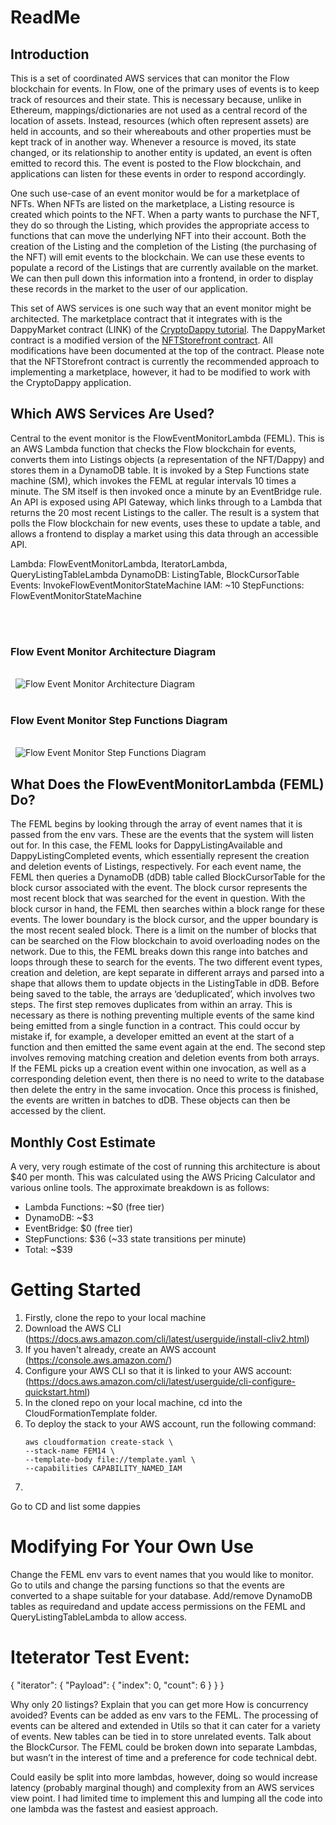 # ReadMe

## Introduction

This is a set of coordinated AWS services that can monitor the Flow blockchain for events. In Flow, one of the primary uses of events is to keep track of resources and their state. This is necessary because, unlike in Ethereum, mappings/dictionaries are not used as a central record of the location of assets. Instead, resources (which often represent assets) are held in accounts, and so their whereabouts and other properties must be kept track of in another way. Whenever a resource is moved, its state changed, or its relationship to another entity is updated, an event is often emitted to record this. The event is posted to the Flow blockchain, and applications can listen for these events in order to respond accordingly.

One such use-case of an event monitor would be for a marketplace of NFTs. When NFTs are listed on the marketplace, a Listing resource is created which points to the NFT. When a party wants to purchase the NFT, they do so through the Listing, which provides the appropriate access to functions that can move the underlying NFT into their account. Both the creation of the Listing and the completion of the Listing (the purchasing of the NFT) will emit events to the blockchain. We can use these events to populate a record of the Listings that are currently available on the market. We can then pull down this information into a frontend, in order to display these records in the market to the user of our application.

This set of AWS services is one such way that an event monitor might be architected. The marketplace contract that it integrates with is the DappyMarket contract (LINK) of the [CryptoDappy tutorial](https://www.cryptodappy.com/). The DappyMarket contract is a modified version of the [NFTStorefront contract](https://github.com/onflow/nft-storefront). All modifications have been documented at the top of the contract. Please note that the NFTStorefront contract is currently the recommended approach to implementing a marketplace, however, it had to be modified to work with the CryptoDappy application.

## Which AWS Services Are Used? 

Central to the event monitor is the FlowEventMonitorLambda (FEML). This is an AWS Lambda function that checks the Flow blockchain for events, converts them into Listings objects (a representation of the NFT/Dappy) and stores them in a DynamoDB table. It is invoked by a Step Functions state machine (SM), which invokes the FEML at regular intervals 10 times a minute. The SM itself is then invoked once a minute by an EventBridge rule. An API is exposed using API Gateway, which links through to a Lambda that returns the 20 most recent Listings to the caller. The result is a system that polls the Flow blockchain for new events, uses these to update a table, and allows a frontend to display a market using this data through an accessible API. 

Lambda: FlowEventMonitorLambda, IteratorLambda, QueryListingTableLambda
DynamoDB: ListingTable, BlockCursorTable
Events: InvokeFlowEventMonitorStateMachine
IAM: ~10
StepFunctions: FlowEventMonitorStateMachine

\
&nbsp;

### Flow Event Monitor Architecture Diagram
\
&nbsp;
![Flow Event Monitor Architecture Diagram](./assets/CryptoDappies_MarketPlace_AWS_Architecture.png?raw=true "Flow Event Monitor Architecture")
\
&nbsp;

### Flow Event Monitor Step Functions Diagram
\
&nbsp;
![Flow Event Monitor Step Functions Diagram](./assets/CryptoDappies_AWS_StepFunction.png?raw=true "Flow Event Monitor Step Functions")

## What Does the FlowEventMonitorLambda (FEML) Do?

The FEML begins by looking through the array of event names that it is passed from the env vars. These are the events that the system will listen out for. In this case, the FEML looks for DappyListingAvailable and DappyListingCompleted events, which essentially represent the creation and deletion events of Listings, respectively. For each event name, the FEML then queries a DynamoDB (dDB) table called BlockCursorTable for the block cursor associated with the event. The block cursor represents the most recent block that was searched for the event in question. With the block cursor in hand, the FEML then searches within a block range for these events. The lower boundary is the block cursor, and the upper boundary is the most recent sealed block. There is a limit on the number of blocks that can be searched on the Flow blockchain to avoid overloading nodes on the network. Due to this, the FEML breaks down this range into batches and loops through these to search for the events. The two different event types, creation and deletion, are kept separate in different arrays and parsed into a shape that allows them to update objects in the ListingTable in dDB. Before being saved to the table, the arrays are ‘deduplicated’, which involves two steps. The first step removes duplicates from within an array. This is necessary as there is nothing preventing multiple events of the same kind being emitted from a single function in a contract. This could occur by mistake if, for example, a developer emitted an event at the start of a function and then emitted the same event again at the end. The second step involves removing matching creation and deletion events from both arrays. If the FEML picks up a creation event within one invocation, as well as a corresponding deletion event, then there is no need to write to the database then delete the entry in the same invocation. Once this process is finished, the events are written in batches to dDB. These objects can then be accessed by the client. 

## Monthly Cost Estimate

A very, very rough estimate of the cost of running this architecture is about $40 per month. This was calculated using the AWS Pricing Calculator and various online tools. The approximate breakdown is as follows:

* Lambda Functions: ~$0 (free tier)
* DynamoDB: ~$3
* EventBridge: $0 (free tier)
* StepFunctions: $36 (~33 state transitions per minute)
* Total: ~$39

# Getting Started

1. Firstly, clone the repo to your local machine
2. Download the AWS CLI (https://docs.aws.amazon.com/cli/latest/userguide/install-cliv2.html)
3. If you haven't already, create an AWS account (https://console.aws.amazon.com/)
4. Configure your AWS CLI so that it is linked to your AWS account: (https://docs.aws.amazon.com/cli/latest/userguide/cli-configure-quickstart.html)
5. In the cloned repo on your local machine, cd into the CloudFormationTemplate folder.
6. To deploy the stack to your AWS account, run the following command:
   ```
   aws cloudformation create-stack \
   --stack-name FEM14 \
   --template-body file://template.yaml \
   --capabilities CAPABILITY_NAMED_IAM
   ```
7. 


Go to CD and list some dappies

# Modifying For Your Own Use

Change the FEML env vars to event names that you would like to monitor.
Go to utils and change the parsing functions so that the events are converted to a shape suitable for your database.
Add/remove DynamoDB tables as requiredand and update access permissions on the FEML and QueryListingTableLambda to allow access. 

# Iteterator Test Event:
{
  "iterator": {
    "Payload": {
      "index": 0,
      "count": 6
    }
  }
}
 

Why only 20 listings? Explain that you can get more
How is concurrency avoided?
Events can be added as env vars to the FEML.
The processing of events can be altered and extended in Utils so that it can cater for a variety of events.
New tables can be tied in to store unrelated events.
Talk about the BlockCursor.
The FEML could be broken down into separate Lambdas, but wasn’t in the interest of time and a preference for code technical debt.

Could easily be split into more lambdas, however, doing so would increase latency (probably marginal though) and complexity from an AWS services view point. I had limited time to implement this and lumping all the code into one lambda was the fastest and easiest approach. 